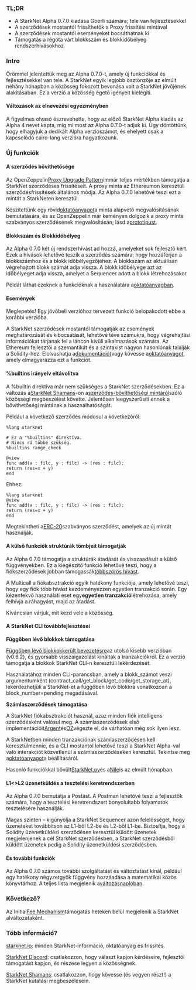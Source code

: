 ### TL;DR

* A StarkNet Alpha 0.7.0 kiadása Goerli számára; tele van fejlesztésekkel
* A szerződések mostantól frissíthetők a Proxy frissítési mintával
* A szerződések mostantól eseményeket bocsáthatnak ki
* Támogatás a régóta várt blokkszám és blokkidőbélyeg rendszerhívásokhoz

### Intro

Örömmel jelentettük meg az Alpha 0.7.0-t, amely új funkciókkal és fejlesztésekkel van tele. A StarkNet egyik legjobb ösztönzője az elmúlt néhány hónapban a közösség fokozott bevonása volt a StarkNet jövőjének alakításában. Ez a verzió a közösség égető igényeit kielégíti.

#### Változások az elnevezési egyezményben

A figyelmes olvasó észrevehette, hogy az előző StarkNet Alpha kiadás az Alpha 4 nevet kapta, míg mi most az Alpha 0.7.0-t adjuk ki. Úgy döntöttünk, hogy elhagyjuk a dedikált Alpha verziószámot, és ehelyett csak a kapcsolódó cairo-lang verzióra hagyatkozunk.

### Új funkciók

#### A szerződés bővíthetősége

Az OpenZeppelin[Proxy Upgrade Pattern](https://docs.openzeppelin.com/upgrades-plugins/1.x/proxies)immár teljes mértékben támogatja a StarkNet szerződéses frissítéseit. A proxy minta az Ethereumon keresztüli szerződésfrissítések általános módja. Az Alpha 0.7.0 lehetővé teszi ezt a mintát a StarkNeten keresztül.

Készítettünk egy rövid[oktatóanyagot](https://starknet.io/docs/hello_starknet/default_entrypoint.html)a minta alapvető megvalósításának bemutatására, és az OpenZeppelin már keményen dolgozik a proxy minta szabványos szerződésének megvalósításán; lásd a[prototípust](https://github.com/OpenZeppelin/cairo-contracts/pull/129).

#### Blokkszám és Blokkidőbélyeg

Az Alpha 0.7.0 két új rendszerhívást ad hozzá, amelyeket sok fejlesztő kért. Ezek a hívások lehetővé teszik a szerződés számára, hogy hozzáférjen a blokkszámhoz és a blokk időbélyegzőjéhez. A blokkszám az aktuálisan végrehajtott blokk számát adja vissza. A blokk időbélyege azt az időbélyeget adja vissza, amelyet a Sequencer adott a blokk létrehozásakor.

Példát láthat ezeknek a funkcióknak a használatára a[oktatóanyagban](https://starknet.io/docs/hello_starknet/more_features.html#block-number-and-timestamp).

#### Események

Meglepetés! Egy jövőbeli verzióhoz tervezett funkció belopakodott ebbe a korábbi verzióba.

A StarkNet szerződések mostantól támogatják az események meghatározását és kibocsátását, lehetővé téve számukra, hogy végrehajtási információkat tárjanak fel a láncon kívüli alkalmazások számára. Az Ethereum fejlesztői a szemantikát és a szintaxist nagyon hasonlónak találják a Solidity-hez. Elolvashatja a[dokumentációt](https://starknet.io/documentation/events/)vagy kövesse a[oktatóanyagot](https://starknet.io/docs/hello_starknet/events.html), amely elmagyarázza ezt a funkciót.

#### %builtins irányelv eltávolítva

A %builtin direktíva már nem szükséges a StarkNet szerződésekben. Ez a változás a[StarkNet Shamans](https://community.starknet.io/)-on a[szerződés-bővíthetőségi mintáról](https://community.starknet.io/t/contract-extensibility-pattern/210)szóló közösségi megbeszélést követte. Jelentősen leegyszerűsíti ennek a bővíthetőségi mintának a használhatóságát.

Például a következő szerződés módosul a következőről:

```
%lang starknet

# Ez a "%builtins" direktíva.
# Nincs rá többé szükség.
%builtins range_check

@view
func add(x : filc, y : filc) -> (res : filc):
return (res=x + y)
end
```

Ehhez:

```
%lang starknet
@view
func add(x : filc, y : filc) -> (res : filc):
return (res=x + y)
end
```

Megtekintheti a[ERC-20](https://github.com/OpenZeppelin/cairo-contracts/tree/main/contracts/token)szabványos szerződést, amelyek az új mintát használják.

#### A külső funkciók struktúrák tömbjeit támogatják

Az Alpha 0.7.0 támogatja a struktúrák átadását és visszaadását a külső függvényekben. Ez a kiegészítő funkció lehetővé teszi, hogy a fiókszerződések jobban támogassák[többszörös hívást](https://github.com/OpenZeppelin/cairo-contracts/pull/73#discussion_r753535751).

A Multicall a fiókabsztrakció egyik hatékony funkciója, amely lehetővé teszi, hogy egy fiók több hívást kezdeményezzen egyetlen tranzakció során. Egy kézenfekvő használati eset egy**egyetlen tranzakció**létrehozása, amely felhívja a ráhagyást, majd az átadást.

Kíváncsian várjuk, mit kezd vele a közösség.

#### A StarkNet CLI továbbfejlesztései

**Függőben lévő blokkok támogatása**

[Függőben lévő blokkok](https://starknet.io/documentation/block-structure-and-hash/#pending_block)[került bevezetésre](https://community.starknet.io/t/cairo-v0-6-2-api-change-pending-block/195)az utolsó kisebb verzióban (v0.6.2), és gyorsabb visszaigazolást kínáltak a tranzakciókról. Ez a verzió támogatja a blokkok StarkNet CLI-n keresztüli lekérdezését.

Használatához minden CLI-parancsban, amely a blokk_számot veszi argumentumként (contract_call/get_block/get_code/get_storage_at), lekérdezhetjük a StarkNet-et a függőben lévő blokkra vonatkozóan a block_number=pending megadásával.

**Számlaszerződések támogatása**

A StarkNet fiókabsztrakciót használ, azaz minden fiók intelligens szerződésként valósul meg. A számlaszerződések első implementációit[Argent](https://github.com/argentlabs/argent-contracts-starknet)és[OZ](https://github.com/OpenZeppelin/cairo-contracts/blob/main/contracts/Account.cairo)végezte el, de várhatóan még sok ilyen lesz.

A StarkNetben minden tranzakciónak számlaszerződésen kell keresztülmennie, és a CLI mostantól lehetővé teszi a StarkNet Alpha-val való interakciót közvetlenül a számlaszerződéseken keresztül. Tekintse meg a[oktatóanyagot](https://starknet.io/docs/hello_starknet/account_setup.html#setting-up-a-starknet-account)a beállításáról.

Hasonló funkciókkal bővült[StarkNet.py](https://github.com/software-mansion/starknet.py/)és a[Nile](https://github.com/OpenZeppelin/nile)is az elmúlt hónapban.

#### L1<>L2 üzenetküldés a tesztelési keretrendszerben

Az Alpha 0.7.0 bemutatja a Postást. A Postman lehetővé teszi a fejlesztők számára, hogy a tesztelési keretrendszert bonyolultabb folyamatok tesztelésére használják.

Magas szinten – kigúnyolja a StarkNet Sequencer azon felelősségét, hogy üzeneteket továbbítson az L1-ből L2-be és L2-ből L1-be. Biztosítja, hogy a Solidity üzenetküldési szerződésen keresztül küldött üzenetek megjelenjenek a cél StarkNet szerződésben, a StarkNet szerződésből küldött üzenetek pedig a Solidity üzenetküldési szerződésben.

#### És további funkciók

Az Alpha 0.7.0 számos további szolgáltatást és változtatást kínál, például egy hatékony négyzetgyök függvény hozzáadása a matematikai közös könyvtárhoz. A teljes lista megjelenik a[változásnaplóban](https://github.com/starkware-libs/cairo-lang/releases/tag/v0.7.0).

### Következö?

Az Initial[Fee Mechanism](https://community.starknet.io/t/fees-in-starknet-alpha/286/29)támogatás heteken belül megjelenik a StarkNet alváltozataként.

### Több információ?

[starknet.io](https://starknet.io/): minden StarkNet-információ, oktatóanyag és frissítés.

[StarkNet Discord](https://discord.gg/uJ9HZTUk2Y): csatlakozzon, hogy választ kapjon kérdéseire, fejlesztői támogatást kapjon, és részese legyen a közösségnek.

[StarkNet Shamans](https://community.starknet.io/): csatlakozzon, hogy kövesse (és vegyen részt!) a StarkNet kutatási megbeszélésein.